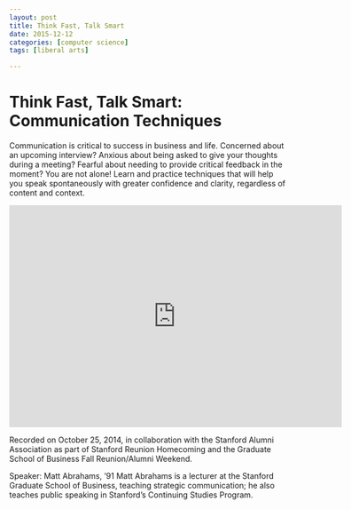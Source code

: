```yaml
---
layout: post
title: Think Fast, Talk Smart
date: 2015-12-12
categories: [computer science]
tags: [liberal arts]

---
```


Think Fast, Talk Smart: Communication Techniques
===


Communication is critical to success in business and life. Concerned about an upcoming interview? Anxious about being asked to give your thoughts during a meeting? Fearful about needing to provide critical feedback in the moment? You are not alone! Learn and practice techniques that will help you speak spontaneously with greater confidence and clarity, regardless of content and context. 

<iframe width="600" height="400" src="https://www.youtube.com/embed/HAnw168huqA" frameborder="0" allowfullscreen></iframe>

Recorded on October 25, 2014, in collaboration with the Stanford Alumni Association as part of Stanford Reunion Homecoming and the Graduate School of Business Fall Reunion/Alumni Weekend. 

Speaker: Matt Abrahams, ’91 Matt Abrahams is a lecturer at the Stanford Graduate School of Business, teaching strategic communication; he also teaches public speaking in Stanford’s Continuing Studies Program.